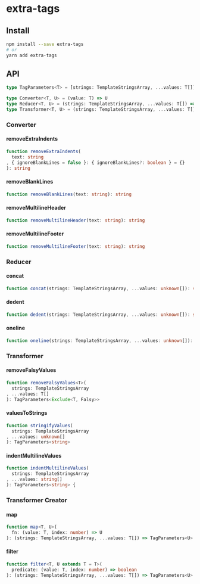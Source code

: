 # extra-tags

## Install

```sh
npm install --save extra-tags
# or
yarn add extra-tags
```

## API

```ts
type TagParameters<T> = [strings: TemplateStringsArray, ...values: T[]]

type Converter<T, U> = (value: T) => U
type Reducer<T, U> = (strings: TemplateStringsArray, ...values: T[]) => U
type Transformer<T, U> = (strings: TemplateStringsArray, ...values: T[]) => TagParameters<U>
```

### Converter

#### removeExtraIndents

```ts
function removeExtraIndents(
  text: string
, { ignoreBlankLines = false }: { ignoreBlankLines?: boolean } = {}
): string
```

#### removeBlankLines

```ts
function removeBlankLines(text: string): string
```

#### removeMultilineHeader

```ts
function removeMultilineHeader(text: string): string
```

#### removeMultilineFooter

```ts
function removeMultilineFooter(text: string): string
```

### Reducer

#### concat

```ts
function concat(strings: TemplateStringsArray, ...values: unknown[]): string
```

#### dedent

```ts
function dedent(strings: TemplateStringsArray, ...values: unknown[]): string
```

#### oneline

```ts
function oneline(strings: TemplateStringsArray, ...values: unknown[]): string
```

### Transformer

#### removeFalsyValues

```ts
function removeFalsyValues<T>(
  strings: TemplateStringsArray
, ...values: T[]
): TagParameters<Exclude<T, Falsy>>
```

#### valuesToStrings

```ts
function stringifyValues(
  strings: TemplateStringsArray
, ...values: unknown[]
): TagParameters<string>
```

#### indentMultilineValues

```ts
function indentMultilineValues(
  strings: TemplateStringsArray
, ...values: string[]
): TagParameters<string> {
```

### Transformer Creator

#### map

```ts
function map<T, U>(
  fn: (value: T, index: number) => U
): (strings: TemplateStringsArray, ...values: T[]) => TagParameters<U>
```

#### filter

```ts
function filter<T, U extends T = T>(
  predicate: (value: T, index: number) => boolean
): (strings: TemplateStringsArray, ...values: T[]) => TagParameters<U>
```
